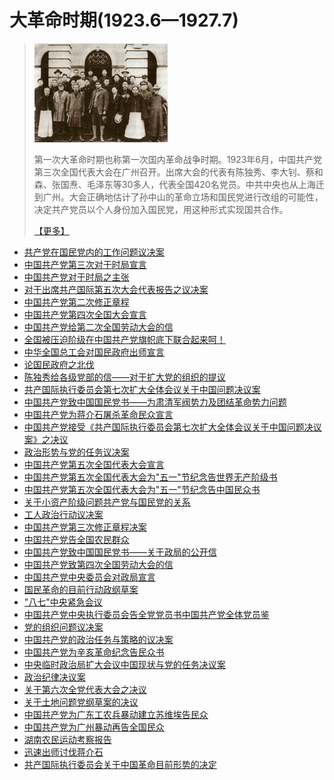 # 大革命时期(1923.6—1927.7)

>
> ![](../../pic/002.jpg)
>
> 第一次大革命时期也称第一次国内革命战争时期。1923年6月，中国共产党第三次全国代表大会在广州召开。出席大会的代表有陈独秀、李大钊、蔡和森、张国焘、毛泽东等30多人，代表全国420名党员。中共中央也从上海迁到广州。大会正确地估计了孙中山的革命立场和国民党进行改组的可能性，决定共产党员以个人身份加入国民党，用这种形式实现国共合作。
>
>[【更多】](./introduce.md)

- [共产党在国民党内的工作问题议决案](./article-1.md)
- [中国共产党第三次对于时局宣言](./article-2.md)
- [中国共产党对于时局之主张](./article-3.md)
- [对于出席共产国际第五次大会代表报告之议决案](./article-4.md)
- [中国共产党第二次修正章程](./article-5.md)
- [中国共产党第四次全国大会宣言](./article-6.md)
- [中国共产党给第二次全国劳动大会的信](./article-7.md)
- [全国被压迫阶级在中国共产党旗帜底下联合起来呵！](./article-8.md)
- [中华全国总工会对国民政府出师宣言](./article-9.md)
- [论国民政府之北伐](./article-10.md)
- [陈独秀给各级党部的信——对于扩大党的组织的提议](./article-11.md)
- [共产国际执行委员会第七次扩大全体会议关于中国问题决议案](./article-12.md)
- [中国共产党致中国国民党书——为肃清军阀势力及团结革命势力问题](./article-13.md)
- [中国共产党为蒋介石屠杀革命民众宣言](./article-14.md)
- [中国共产党接受《共产国际执行委员会第七次扩大全体会议关于中国问题决议案》之决议](./article-15.md)
- [政治形势与党的任务议决案](./article-16.md)
- [中国共产党第五次全国代表大会宣言](./article-17.md)
- [中国共产党第五次全国代表大会为"五一"节纪念告世界无产阶级书](./article-18.md)
- [中国共产党第五次全国代表大会为"五一"节纪念告中国民众书](./article-19.md)
- [关于小资产阶级问题共产党与国民党的关系](./article-20.md)
- [工人政治行动议决案](./article-21.md)
- [中国共产党第三次修正章程决案](./article-22.md)
- [中国共产党告全国农民群众](./article-23.md)
- [中国共产党致中国国民党书——关于政局的公开信](./article-24.md)
- [中国共产党致第四次全国劳动大会的信](./article-25.md)
- [中国共产党中央委员会对政局宣言](./article-26.md)
- [国民革命的目前行动政纲草案](./article-27.md)
- ["八七"中央紧急会议](./article-28.md)
- [中国共产党中央执行委员会告全党党员书中国共产党全体党员鉴](./article-29.md)
- [党的组织问题议决案](./article-30.md)
- [中国共产党的政治任务与策略的议决案](./article-31.md)
- [中国共产党为辛亥革命纪念告民众书](./article-32.md)
- [中央临时政治局扩大会议中国现状与党的任务决议案](./article-33.md)
- [政治纪律决议案](./article-34.md)
- [关于第六次全党代表大会之决议](./article-35.md)
- [关于土地问题党纲草案的决议](./article-36.md)
- [中国共产党为广东工农兵暴动建立苏维埃告民众](./article-37.md)
- [中国共产党为广州暴动再告全国民众](./article-38.md)
- [湖南农民运动考察报告](./article-39.md)
- [迅速出师讨伐蒋介石](./article-40.md)
- [共产国际执行委员会关于中国革命目前形势的决定](./article-41.md)